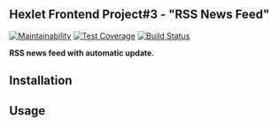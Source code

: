 ## Hexlet Frontend Project#3 - "RSS News Feed"

[![Maintainability](https://api.codeclimate.com/v1/badges/33a391fb81fb7fd4d6b2/maintainability)](https://codeclimate.com/github/andryushque/frontend-project-lvl3/maintainability)
[![Test Coverage](https://api.codeclimate.com/v1/badges/33a391fb81fb7fd4d6b2/test_coverage)](https://codeclimate.com/github/andryushque/frontend-project-lvl3/test_coverage)
[![Build Status](https://travis-ci.org/andryushque/frontend-project-lvl3.svg?branch=master)](https://travis-ci.org/andryushque/frontend-project-lvl3)

**RSS news feed with automatic update.**

## Installation
## Usage
